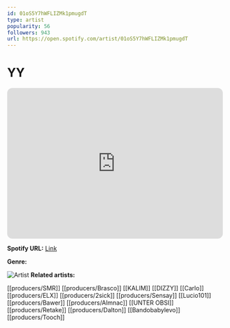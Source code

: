 ```yaml
---
id: 01oS5Y7hWFLIZMk1pmugdT
type: artist
popularity: 56
followers: 943
url: https://open.spotify.com/artist/01oS5Y7hWFLIZMk1pmugdT
---
```

# YY

<iframe style="border-radius:12px" src="https://open.spotify.com/embed/artist/01oS5Y7hWFLIZMk1pmugdT" width="100%" height="352" frameBorder="0" allowfullscreen="" allow="autoplay; clipboard-write; encrypted-media; fullscreen; picture-in-picture" loading="lazy"></iframe>

**Spotify URL:** [Link](https://open.spotify.com/artist/01oS5Y7hWFLIZMk1pmugdT)

**Genre:** 

![Artist](https://i.scdn.co/image/ab6761610000e5eb4552ba749b94faae2cc1a9c1)
**Related artists:**

[[producers/SMR]]
[[producers/Brasco]]
[[KALIM]]
[[DIZZY]]
[[Carlo]]
[[producers/ELX]]
[[producers/2sick]]
[[producers/Sensay]]
[[Lucio101]]
[[producers/Bawer]]
[[producers/Almnac]]
[[UNTER OBSI]]
[[producers/Retake]]
[[producers/Dalton]]
[[Bandobabylevo]]
[[producers/Tooch]]
